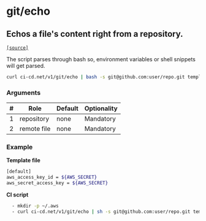 # git/echo

## Echos a file's content right from a repository.
[`[source]`](https://github.com/omrilotan/ci-cd.net/blob/master/scripts/v1/git/echo)

The script parses through bash so, environment variables or shell snippets will get parsed.

<!--email_off-->
```sh
curl ci-cd.net/v1/git/echo | bash -s git@github.com:user/repo.git templates/my-template-file > template-output.txt
```
<!--/email_off-->

### Arguments

| # | Role | Default | Optionality
| --- | --- | --- | ---
| 1 | repository | none | Mandatory
| 2 | remote file | none | Mandatory

### Example

**Template file**
```sh
[default]
aws_access_key_id = ${AWS_SECRET}
aws_secret_access_key = ${AWS_SECRET}
```

**CI script**
```sh
  - mkdir -p ~/.aws
  - curl ci-cd.net/v1/git/echo | sh -s git@github.com:user/repo.git templates/aws_cred > ~/.aws/credentials
```
